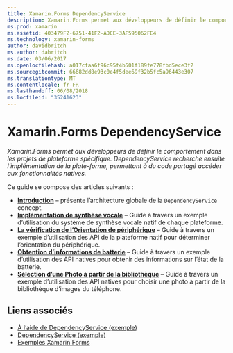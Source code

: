 ```yaml
---
title: Xamarin.Forms DependencyService
description: Xamarin.Forms permet aux développeurs de définir le comportement dans les projets de plateforme spécifique. DependencyService recherche ensuite l’implémentation de la plate-forme, permettant à du code partagé accéder aux fonctionnalités natives.
ms.prod: xamarin
ms.assetid: 403479F2-6751-41F2-ADCE-3AF595062FE4
ms.technology: xamarin-forms
author: davidbritch
ms.author: dabritch
ms.date: 03/06/2017
ms.openlocfilehash: a017cfaa6f96c95f4b501f189fe778fbd5ece3f2
ms.sourcegitcommit: 66682dd8e93c0e4f5dee69f32b5fc5a96443e307
ms.translationtype: MT
ms.contentlocale: fr-FR
ms.lasthandoff: 06/08/2018
ms.locfileid: "35241623"
---
```

# <a name="xamarinforms-dependencyservice"></a>Xamarin.Forms DependencyService

_Xamarin.Forms permet aux développeurs de définir le comportement dans les projets de plateforme spécifique. DependencyService recherche ensuite l’implémentation de la plate-forme, permettant à du code partagé accéder aux fonctionnalités natives._

Ce guide se compose des articles suivants :

- **[Introduction](introduction.md)**  &ndash; présente l’architecture globale de la `DependencyService` concept.
- **[Implémentation de synthèse vocale](text-to-speech.md)**  &ndash; Guide à travers un exemple d’utilisation du système de synthèse vocale natif de chaque plateforme.
- **[La vérification de l’Orientation de périphérique](device-orientation.md)**  &ndash; Guide à travers un exemple d’utilisation des API de la plateforme natif pour déterminer l’orientation du périphérique.
- **[Obtention d’informations de batterie](battery-info.md)**  &ndash; Guide à travers un exemple d’utilisation des API natives pour obtenir des informations sur l’état de la batterie.
- **[Sélection d’une Photo à partir de la bibliothèque](photo-picker.md)**  &ndash; Guide à travers un exemple d’utilisation des API natives pour choisir une photo à partir de la bibliothèque d’images du téléphone.


## <a name="related-links"></a>Liens associés

- [À l’aide de DependencyService (exemple)](https://developer.xamarin.com/samples/UsingDependencyService)
- [DependencyService (exemple)](https://developer.xamarin.com/samples/xamarin-forms/DependencyService/DependencyServiceSample)
- [Exemples Xamarin.Forms](https://github.com/xamarin/xamarin-forms-samples)
